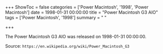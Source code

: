 +++
ShowToc = false
categories = ['Power Macintosh', '1998', 'Power Macintosh']
date = 1998-01-31 00:00:00
title = "Power Macintosh G3 AIO"
tags = ['Power Macintosh', '1998']
summary = " "

+++

The Power Macintosh G3 AIO was released on 1998-01-31 00:00:00.

Source: `https://en.wikipedia.org/wiki/Power_Macintosh_G3`
